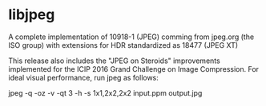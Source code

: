 libjpeg
=======

A complete implementation of 10918-1 (JPEG) comming from jpeg.org (the ISO group) with extensions for HDR standardized as 18477 (JPEG XT)

This release also includes the "JPEG on Steroids" improvements implemented for the ICIP 2016 Grand Challenge on Image Compression. For ideal visual performance, run jpeg as follows:

jpeg -q <quality> -oz -v -qt 3 -h -s 1x1,2x2,2x2 input.ppm output.jpg

